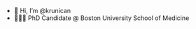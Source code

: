 - 👋 Hi, I’m @krunican
- 🧑🏻‍🏫 PhD Candidate @ Boston University School of Medicine


<!---
krunican/krunican is a ✨ special ✨ repository because its `README.md` (this file) appears on your GitHub profile.
You can click the Preview link to take a look at your changes.
--->
